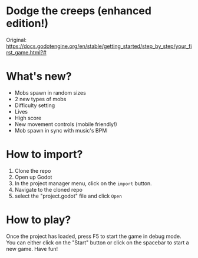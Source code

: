 # Dodge the creeps (enhanced edition!)

Original: https://docs.godotengine.org/en/stable/getting_started/step_by_step/your_first_game.html?#

# What's new?
- Mobs spawn in random sizes
- 2 new types of mobs
- Difficulty setting
- Lives
- High score
- New movement controls (mobile friendly!) 
- Mob spawn in sync with music's BPM

# How to import?

1. Clone the repo
2. Open up Godot
3. In the project manager menu, click on the `import` button.
4. Navigate to the cloned repo
5. select the "project.godot" file and click `Open`

# How to play?

Once the project has loaded, press F5 to start the game in debug mode. You can either click on the "Start" button or click on the spacebar to start a new game. Have fun!
